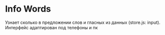 # Info Words
Узнает сколько в предложении слов и гласных из данных (store.js: input).
Интерфейс адаптирован под телефоны и пк
